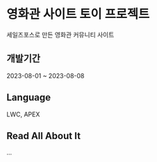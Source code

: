 # 영화관 사이트 토이 프로젝트

세일즈포스로 만든 영화관 커뮤니티 사이트

## 개발기간

2023-08-01 ~ 2023-08-08

## Language

LWC, APEX

## Read All About It

...
